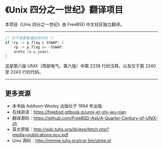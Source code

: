 # 《Unix 四分之一世纪》翻译项目

本项目《Unix 四分之一世纪》由 FreeBSD 中文社区独立翻译。

---

```c
/* 你不需要看懂这段代码 */
if (rp -> p_flag & SSWAP) {
    rp -> p_flag &= ~SSWAP;
    aretu (u.u_ssav);
}
```

这是第六版 UNIX（西部电气，第六版）中第 2238 行的注释，以及位于第 2240 至 2243 行的代码。

---

## 更多资源

* 本书由 Addison-Wesley 出版社于 1994 年出版
* 在线阅读：<https://freebsd.gitbook.io/unix-er-shi-wu-nian>
* 翻译源码：<https://github.com/FreeBSD-Ask/A-Quarter-Century-of-UNIX-zh>
* 英文原版：<http://wiki.tuhs.org/lib/exe/fetch.php?media=publications:qcu.pdf>
* Unix 源码：<http://minnie.tuhs.org/cgi-bin/utree.pl>

